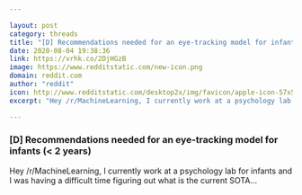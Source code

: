 ```yaml
---

layout: post
category: threads
title: "[D] Recommendations needed for an eye-tracking model for infants (&lt; 2 years)"
date: 2020-08-04 19:38:36
link: https://vrhk.co/2DjHGzB
image: https://www.redditstatic.com/new-icon.png
domain: reddit.com
author: "reddit"
icon: http://www.redditstatic.com/desktop2x/img/favicon/apple-icon-57x57.png
excerpt: "Hey /r/MachineLearning, I currently work at a psychology lab for infants and I was having a difficult time figuring out what is the current SOTA..."

---
```


### [D] Recommendations needed for an eye-tracking model for infants (&lt; 2 years)

Hey /r/MachineLearning, I currently work at a psychology lab for infants and I was having a difficult time figuring out what is the current SOTA...